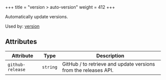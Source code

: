 +++
title = "version > auto-version"
weight = 412
+++

Automatically update versions.

Used by: [version](../version#blocks)


## Attributes

| Attribute | Type | Description |
|-----------|------|-------------|
| `github-release` | `string` | GitHub <user>/<repo> to retrieve and update versions from the releases API. |
